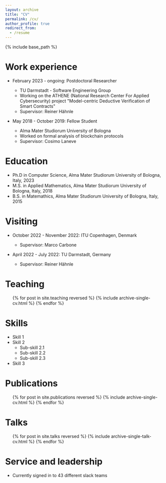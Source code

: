 ```yaml
---
layout: archive
title: "CV"
permalink: /cv/
author_profile: true
redirect_from:
  - /resume
---
```


{% include base_path %}

Work experience
======
* February 2023 - ongoing: Postdoctoral Researcher
  * TU Darmstadt - Software Engineering Group
  * Working on the ATHENE (National Research Center For Applied
Cybersecurity) project "Model-centric Deductive Verification of
Smart Contracts"
  * Supervisor: Reiner Hähnle

* May 2018 - October 2019: Fellow Student
  * Alma Mater Studiorum University of Bologna
  * Worked on formal analysis of blockchain protocols
  * Supervisor: Cosimo Laneve

Education
======
* Ph.D in Computer Science, Alma Mater Studiorum University of Bologna, Italy, 2023
* M.S. in Applied Mathematics, Alma Mater Studiorum University of Bologna, Italy, 2018
* B.S. in Matemathics, Alma Mater Studiorum University of Bologna, Italy, 2015

Visiting
======
* October 2022 - November 2022: ITU Copenhagen, Denmark
  * Supervisor: Marco Carbone
    
* April 2022 - July 2022: TU Darmstadt, Germany
  * Supervisor: Reiner Hähnle

Teaching
======
  <ul>{% for post in site.teaching reversed %}
    {% include archive-single-cv.html %}
  {% endfor %}</ul>

Skills
======
* Skill 1
* Skill 2
  * Sub-skill 2.1
  * Sub-skill 2.2
  * Sub-skill 2.3
* Skill 3

Publications
======
  <ul>{% for post in site.publications reversed %}
    {% include archive-single-cv.html %}
  {% endfor %}</ul>
  
Talks
======
  <ul>{% for post in site.talks reversed %}
    {% include archive-single-talk-cv.html  %}
  {% endfor %}</ul>
  

  
Service and leadership
======
* Currently signed in to 43 different slack teams
